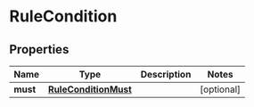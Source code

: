 

# RuleCondition


## Properties

| Name | Type | Description | Notes |
|------------ | ------------- | ------------- | -------------|
|**must** | [**RuleConditionMust**](RuleConditionMust.md) |  |  [optional] |



